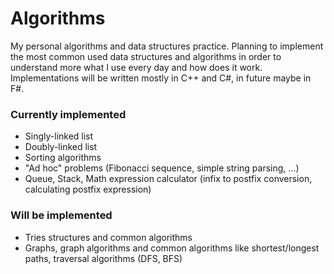 # Algorithms

My personal algorithms and data structures practice. Planning to implement the most common used data structures and algorithms in order to understand more what I use every day and how does it work. Implementations will be written mostly in C++ and C#, in future maybe in F#. 

### Currently implemented
* Singly-linked list
* Doubly-linked list
* Sorting algorithms
* "Ad hoc" problems (Fibonacci sequence, simple string parsing, ...)
* Queue, Stack, Math expression calculator (infix to postfix conversion, calculating postfix expression)

### Will be implemented
* Tries structures and common algorithms
* Graphs, graph algorithms and common algorithms like shortest/longest paths, traversal algorithms (DFS, BFS)